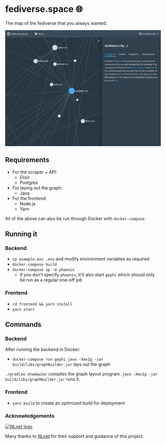 # fediverse.space 🌐
The map of the fediverse that you always wanted.

![A screenshot of fediverse.space](screenshot.png)

## Requirements
- For the scraper + API:
  - Elixir
  - Postgres
- For laying out the graph:
  - Java
- For the frontend:
  - Node.js
  - Yarn

All of the above can also be run through Docker with `docker-compose`.

## Running it
### Backend
- `cp example.env .env` and modify environment variables as required
- `docker-compose build`
- `docker-compose up -d phoenix`
  - if you don't specify `phoenix`, it'll also start `gephi` which should only be run as a regular one-off job
### Frontend
- `cd frontend && yarn install`
- `yarn start`

## Commands
### Backend

After running the backend in Docker:
- `docker-compose run gephi java -Xmx1g -jar build/libs/graphBuilder.jar` lays out the graph

`./gradlew shadowJar` compiles the graph layout program. `java -Xmx1g -jar build/libs/graphBuilder.jar` runs it.

### Frontend
- `yarn build` to create an optimized build for deployment

### Acknowledgements

[![NLnet logo](https://i.imgur.com/huV3rvo.png)](https://nlnet.nl/project/fediverse_space/)

Many thanks to [NLnet](https://nlnet.nl/project/fediverse_space/) for their support and guidance of this project.